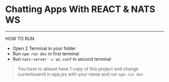 # Chatting Apps With REACT & NATS WS
***
HOW TO RUN
* Open 2 Terminal in your folder
* Run `npm run dev` in first terminal 
* Run `nats-server -c ws.conf` in second terminal
> You have to atleast have 1 copy of this project and change currentuserid in app.jsx with your name and run `npm run dev`


